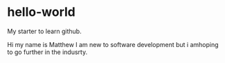 # hello-world
My starter  to learn github.

Hi my name is Matthew I am new to software development but i amhoping to go further in the indusrty.
